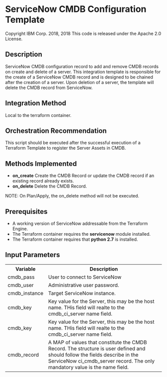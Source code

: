 # ServiceNow CMDB Configuration Template
Copyright IBM Corp. 2018, 2018
This code is released under the Apache 2.0 License.


## Description

ServiceNow CMDB configuration record to add and remove CMDB records on create and delete of a server. This integration template is responsible for the create of a ServiceNow CMDB record and is designed to be chained after the creation of a server. Upon deletion of a server, the template will delete the CMDB record from ServiceNow.

## Integration Method

Local to the terraform container.

## Orchestration Recommendation

This script should be executed after the successful execution of a Terraform Template to register the Server Assets in CMDB.

## Methods Implemented

- **on_create** Create the CMDB Record or update the CMDB record if an existing record already exists.
- **on_delete** Delete the CMDB Record.

NOTE: On Plan/Apply, the on_delete method will not be executed.

## Prerequisites

- A working version of ServiceNow addressable from the Terraform Engine.
- The Terraform container requires the **servicenow** module installed.
- The Terraform container requires that **python 2.7** is installed.

## Input Parameters

<table>
  <tr>
    <th>Variable</th>
    <th>Description</th>
  </tr>
  <tr>
    <td>cmdb_pass</td>
    <td>User to connect to ServiceNow</td>
  </tr>
  <tr>
    <td>cmdb_user</td>
    <td>Administrative user password.</td>
  </tr>
  <tr>
    <td>cmdb_instance</td>
    <td>Target ServiceNow instance.</td>
  </tr>
  <tr>
    <td>cmdb_key</td>
    <td>Key value for the Server, this may be the host name. THis field will realte to the cmdb_ci_server name field.</td>
  </tr>
  <tr>
    <td>cmdb_key</td>
    <td>Key value for the Server, this may be the host name. THis field will realte to the cmdb_ci_server name field.</td>
  </tr>
  <tr>
    <td>cmdb_record</td>
    <td>A MAP of values that constitute the CMDB Record. The structure is user defined and should follow the fields describe in the ServiceNow ci_cmdb_server record. The only mandatory value is the name field.</td>
  </tr>
</table>
